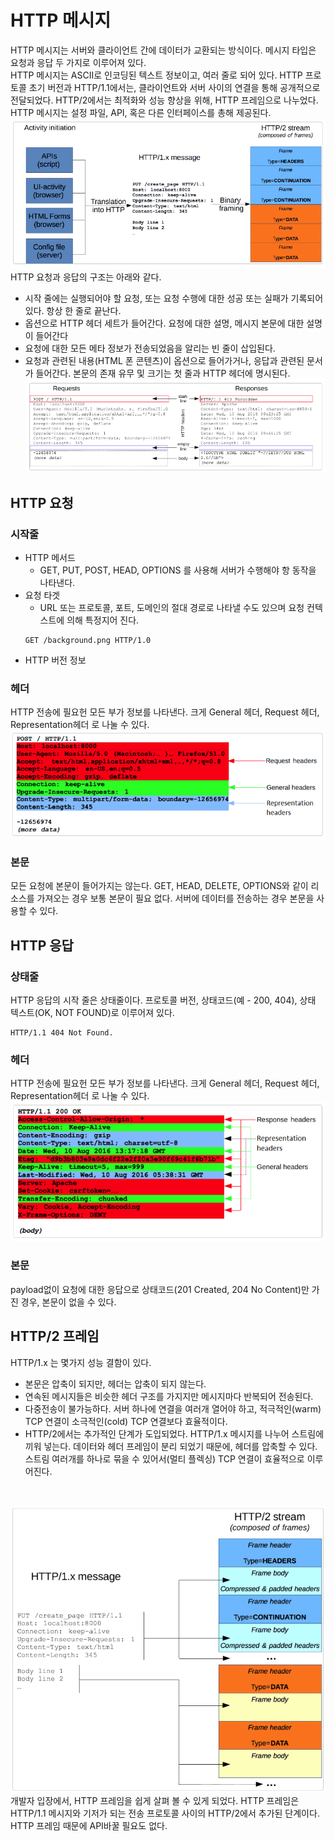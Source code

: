 # HTTP 메시지
HTTP 메시지는 서버와 클라이언트 간에 데이터가 교환되는 방식이다. 메시지 타입은 요청과 응답 두 가지로 이루어져 있다.</br>
HTTP 메시지는 ASCII로 인코딩된 텍스트 정보이고, 여러 줄로 되어 있다. HTTP 프로토콜 초기 버전과 HTTP/1.1에서는, 클라이언트와 서버 사이의 연결을 통해 공개적으로 전달되었다. HTTP/2에서는 최적화와 성능 향상을 위해, HTTP 프레임으로 나누었다. HTTP 메시지는 설정 파일, API, 혹은 다른 인터페이스를 총해 제공된다. 
![Alt text](images/image4.png)
HTTP 요청과 응답의 구조는 아래와 같다.
- 시작 줄에는 실행되어야 할 요청, 또는 요청 수행에 대한 성공 또는 실패가 기록되어 있다. 항상 한 줄로 끝난다.
- 옵션으로 HTTP 헤더 세트가 들어간다. 요청에 대한 설명, 메시지 본문에 대한 설명이 들어간다
- 요청에 대한 모든 메타 정보가 전송되었음을 알리는 빈 줄이 삽입된다.
- 요청과 관련된 내용(HTML 폰 콘텐츠)이 옵션으로 들어가거나, 응답과 관련된 문서가 들어간다. 본문의 존재 유무 및 크기는 첫 줄과 HTTP 헤더에 명시된다.
![Alt text](images/image5.png)

## HTTP 요청
### 시작줄
- HTTP 메서드
   - GET, PUT, POST, HEAD, OPTIONS 를 사용해 서버가 수행해야 항 동작을 나타낸다.
- 요청 타겟
    - URL 또는 프로토콜, 포트, 도메인의 절대 경로로 나타낼 수도 있으며 요청 컨텍스트에 의해 특정지어 진다. 
    ```
    GET /background.png HTTP/1.0
    ```
- HTTP 버전 정보
### 헤더 
HTTP 전송에 필요헌 모든 부가 정보를 나타낸다. 
크게 General 헤더, Request 헤더, Representation헤더 로 나눌 수 있다.
![Alt text](images/image6.png)
### 본문 
모든 요청에 본문이 들어가지는 않는다. GET, HEAD, DELETE, OPTIONS와 같이 리소스를 가져오는 경우 보통 본문이 필요 없다. 서버에 데이터를 전송하는 경우 본문을 사용할 수 있다.

## HTTP 응답
### 상태줄
HTTP 응답의 시작 줄은 상태줄이다. 프로토콜 버전, 상태코드(예 - 200, 404), 상태 텍스트(OK, NOT FOUND)로 이루어져 있다.
```
HTTP/1.1 404 Not Found.
```
### 헤더
HTTP 전송에 필요헌 모든 부가 정보를 나타낸다. 
크게 General 헤더, Request 헤더, Representation헤더 로 나눌 수 있다.
![Alt text](images/image7.png)
### 본문 
payload없이 요청에 대한 응답으로 상태코드(201 Created, 204 No Content)만 가진 경우, 본문이 없을 수 있다.

## HTTP/2 프레임
HTTP/1.x 는 몇가지 성능 결함이 있다. 
- 본문은 압축이 되지만, 헤더는 압축이 되지 않는다.
- 연속된 메시지들은 비슷한 헤더 구조를 가지지만 메시지마다 반복되어 전송된다.
- 다중전송이 불가능하다. 서버 하나에 연결을 여러개 열어야 하고, 적극적인(warm) TCP 연결이 소극적인(cold) TCP 연결보다 효율적이다.
- HTTP/2에서는 추가적인 단계가 도입되었다. HTTP/1.x 메시지를 나누어 스트림에 끼워 넣는다. 데이터와 헤더 프레임이 분리 되었기 때문에, 헤더를 압축할 수 있다. 스트림 여러개를 하나로 묶을 수 있어서(멀티 플렉싱) TCP 연결이 효율적으로 이루어진다.
</br>

![Alt text](images/image8.png) 
개발자 입장에서, HTTP 프레임을 쉽게 살펴 볼 수 있게 되었다. HTTP 프레임은 HTTP/1.1 메시지와 기저가 되는 전송 프로토콜 사이의 HTTP/2에서 추가된 단계이다. HTTP 프레임 때문에 API바꿀 필요도 없다. 